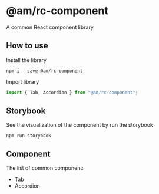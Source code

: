 # @am/rc-component

A common React component library

## How to use

Install the library

```
npm i --save @am/rc-component
```

Import library

```javascript
import { Tab, Accordion } from "@am/rc-component";
```

## Storybook

See the visualization of the component by run the storybook

```
npm run storybook
```

## Component

The list of common component:

- Tab
- Accordion
